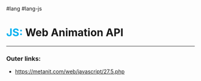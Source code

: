 #lang #lang-js
# <font color="#00b0f0">JS:</font> Web Animation API
---
### Outer links:
- https://metanit.com/web/javascript/27.5.php
